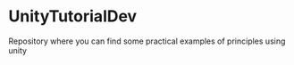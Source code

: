 # UnityTutorialDev
 Repository where you can find some practical examples of principles using unity
